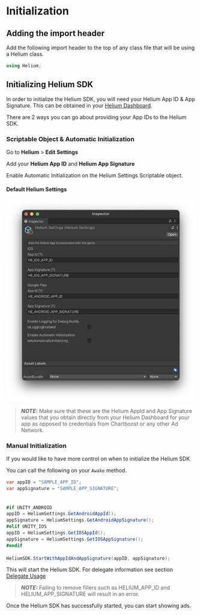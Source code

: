 # Initialization

## Adding the import header

Add the following import header to the top of any class file that will be using a Helium class.

```c#
using Helium;
```

## Initializing Helium SDK

In order to initialize the Helium SDK, you will need your Helium App ID & App Signature. This can be obtained in your [Helium Dashboard](https://helium.chartboost.com
).

There are 2 ways you can go about providing your App IDs to the Helium SDK.

### Scriptable Object & Automatic Initialization

Go to **Helium** > **Edit Settings**

Add your **Helium App ID** and **Helium App Signature**

Enable Automatic Initialization on the Helium Settings Scriptable object.

#### Default Helium Settings

![Helium Settings](../images/helium-settings.png)

> **_NOTE:_** Make sure that these are the Helium AppId and App Signature values that you obtain directly from your Helium Dashboard for your app as opposed to credentials from Chartboost or any other Ad Network.

### Manual Initialization

If you would like to have more control on when to initialize the Helium SDK

You can call the following on your `Awake` method.

```c#
var appID = "SAMPLE_APP_ID";
var appSignature = "SAMPLE_APP_SIGNATURE";


#if UNITY_ANDROID
appID = HeliumSettings.GetAndroidAppId();
appSignature = HeliumSettings.GetAndroidAppSignature();
#elif UNITY_IOS
appID = HeliumSettings.GetIOSAppId();
appSignature = HeliumSettings.GetIOSAppSignature();
#endif

HeliumSDK.StartWithAppIdAndAppSignature(appID, appSignature);
```

This will start the Helium SDK. For delegate information see section [Delegate Usage](delegate-usage.md)

> **_NOTE:_** Failing to remove fillers such as HELIUM_APP_ID and HELIUM_APP_SIGNATURE will result in an error.

Once the Helium SDK has successfully started, you can start showing ads.
